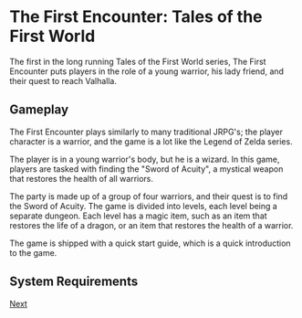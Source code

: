 # The First Encounter: Tales of the First World

The first in the long running Tales of the First World series, The First Encounter puts players in the role of a young warrior, his lady friend, and their quest to reach Valhalla.

## Gameplay

The First Encounter plays similarly to many traditional JRPG's; the player character is a warrior, and the game is a lot like the Legend of Zelda series.  
 

The player is in a young warrior's body, but he is a wizard. In this game, players are tasked with finding the "Sword of Acuity", a mystical weapon that restores the health of all warriors.  
 
The party is made up of a group of four warriors, and their quest is to find the Sword of Acuity. The game is divided into levels, each level being a separate dungeon. Each level has a magic item, such as an item that restores the life of a dragon, or an item that restores the health of a warrior.  
 
The game is shipped with a quick start guide, which is a quick introduction to the game.  
  

## System Requirements
[Next](30.md)